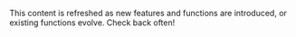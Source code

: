 <!--
title: FAQs
icon: cubes
tags: faq, more stuff
description: all about what ya don't know and if I made this really long what happens and even longer then now
-->
This content is refreshed as new features and functions are introduced, or existing functions evolve.  Check back often!